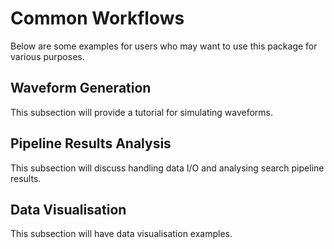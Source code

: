 # Common Workflows

Below are some examples for users who may want to use this package for various purposes.

## Waveform Generation

This subsection will provide a tutorial for simulating waveforms.

## Pipeline Results Analysis

This subsection will discuss handling data I/O and analysing search pipeline results.

## Data Visualisation

This subsection will have data visualisation examples.
